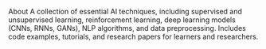 About
A collection of essential AI techniques, including supervised and unsupervised learning, reinforcement learning, deep learning models (CNNs, RNNs, GANs), NLP algorithms, and data preprocessing. Includes code examples, tutorials, and research papers for learners and researchers.
